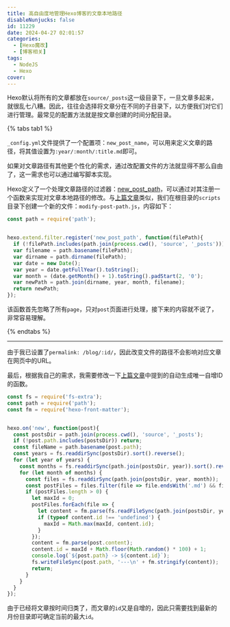 ```yaml
---
title: 高自由度地管理Hexo博客的文章本地路径
disableNunjucks: false
id: 11229
date: 2024-04-27 02:01:57
categories:
  - [Hexo魔改]
  - [博客相关]
tags:
  - NodeJS
  - Hexo
cover:
---
```


Hexo默认将所有的文章都放在`source/_posts`这一级目录下，一旦文章多起来，就很乱七八糟。因此，往往会选择将文章分在不同的子目录下，以方便我们对它们进行管理。最常见的配置方法就是按文章创建的时间分配目录。

{% tabs tab1 %}

<!-- tab 修改Hexo的配置文件 -->

`_config.yml`文件提供了一个配置项：`new_post_name`，可以用来定义文章的路径，将其值设置为`:year/:month/:title.md`即可。

<!-- endtab -->

<!-- tab 自己写脚本实现 -->

如果对文章路径有其他更个性化的需求，通过改配置文件的方法就显得不那么自由了，这一需求也可以通过编写脚本实现。

Hexo定义了一个处理文章路径的过滤器：[new_post_path](https://hexo.io/zh-cn/api/filter#new-post-path)，可以通过对其注册一个函数来实现对文章本地路径的修改。与[上篇文章](/blog/11219/)类似，我们在根目录的`scripts`目录下创建一个新的文件：`modify-post-path.js`，内容如下：

```js
const path = require('path');


hexo.extend.filter.register('new_post_path', function(filePath){
  if (!filePath.includes(path.join(process.cwd(), 'source', '_posts'))) return filePath;
  var filename = path.basename(filePath);
  var dirname = path.dirname(filePath);
  var date = new Date();
  var year = date.getFullYear().toString();
  var month = (date.getMonth() + 1).toString().padStart(2, '0');
  var newPath = path.join(dirname, year, month, filename);
  return newPath;
});
```

该函数首先忽略了所有`page`，只对`post`页面进行处理，接下来的内容就不说了，非常容易理解。

<!-- endtab -->

{% endtabs %}

---

由于我已设置了`permalink: /blog/:id/`，因此改变文件的路径不会影响对应文章在网页中的URL。

最后，根据我自己的需求，我需要修改一下[上篇文章](/blog/11219/)中提到的自动生成唯一自增ID的函数。

```js
const fs = require('fs-extra');
const path = require('path');
const fm = require('hexo-front-matter');


hexo.on('new', function(post){
  const postsDir = path.join(process.cwd(), 'source', '_posts');
  if (!post.path.includes(postsDir)) return;
  const fileName = path.basename(post.path);
  const years = fs.readdirSync(postsDir).sort().reverse();
  for (let year of years) {
    const months = fs.readdirSync(path.join(postsDir, year)).sort().reverse();
    for (let month of months) {
      const files = fs.readdirSync(path.join(postsDir, year, month));
      const postFiles = files.filter(file => file.endsWith('.md') && file !== fileName);
      if (postFiles.length > 0) {
        let maxId = 0;
        postFiles.forEach(file => {
          let content = fm.parse(fs.readFileSync(path.join(postsDir, year, month, file), "utf8"));
          if (typeof content.id !== 'undefined') {
            maxId = Math.max(maxId, content.id);
          }
        });
        content = fm.parse(post.content);
        content.id = maxId + Math.floor(Math.random() * 100) + 1;
        console.log(`${post.path} -> ${content.id}`);
        fs.writeFileSync(post.path, '---\n' + fm.stringify(content));
        return;
      }
    }
  }
});
```

由于已经将文章按时间归类了，而文章的`id`又是自增的，因此只需要找到最新的月份目录即可确定当前的最大`id`。